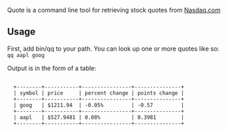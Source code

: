 Quote is a command line tool for retrieving stock quotes from [Nasdaq.com](http://www.nasdaq.com)

Usage
----

First, add bin/qq to your path. You can look up one or more quotes like so:
```qq aapl goog```

Output is in the form of a table:

```no-highlight

  +--------+-----------+----------------+---------------+
  | symbol | price     | percent change | points change |
  +--------+-----------+----------------+---------------+
  | goog   | $1211.94  | -0.05%         | -0.57         |
  +--------+-----------+----------------+---------------+
  | aapl   | $527.9481 | 0.08%          | 0.3981        |
  +--------+-----------+----------------+---------------+
